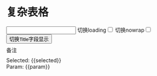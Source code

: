 # 复杂表格

<style>
.u-query{
  display: inline-block;
}
.memo{
  vertical-align: top;
  font-size: 14px;
  margin-bottom: 12px;
  height: 36px;
  line-height: 36px;
}
</style>
<div id="ex-table-02">
  <div>
    <input ref="loading" v-model="loading_text" style="display:inline-block"></input>
    <label style="display:inline-block">切换loading<input v-model="show_loading" type="checkbox"></input></label>
    <label style="display:inline-block">切换nowrap<input v-model="show_nowrap" type="checkbox"></input></label>
    <button @click="handleTitleHide">切换Title字段显示</button>
  </div>
  <Grid ref='grid' :data="table" :value="value"
    @on-selected="handleSelected"
    @on-deselected="handleDeselected"
    @on-selected-all="handleSelectedAll"
    @on-deselected-all="handleDeselectedAll"
    @on-query-change="handleQueryChange">
    <span slot="afterQuery" class="memo">备注</span>
    </Grid>
  <div>Selected: {{selected}}</div>
  <div>Param: {{param}}</div>
</div>
<script>
var ex_table_02 = new Vue({
  el: '#ex-table-02',
  data: function () {
    var self = this
    var order = 1
    var index = 1
    var value = []
    var table = {
      columns: [],
      multiSelect: true,
      resizable: true,
      pagination: true,
      pageSize: 50,
      pageSizeOpts: [10, 30, 50],
      total: 80,
      height: 300,
      draggable: true,
      checkCol: true,
      idField: 'id',
      orderField: 'order',
      clickSelect: true,
      checkColWidth: 120,
      checkColTitle: 'Check All',
      headerTitle: true,
      indexCol: true,
      // selectedRowClass: '',
      param: {
        str1: "Hello World!!!",
        tree: {label: 'children1', value: 'children1'}
      },
      buttons: [
        [
          {label: '新增', type:'primary', onClick: function(target, data){
              self.$Message.info('Click 新增')
            }
          },
          {label: '编辑', disabled: true},
          {label: '删除', onClick: function(target, data){
              var selection = target.getSelection()
              if (selection.length === 0) {
                self.$Message.error('请先选择要删除的记录')
              } else {
                target.removeRow(selection)
              }
            }
          },
          {label: '设置机构查询值', onClick: function(target, data){
              self.$refs.grid.$refs.query.store.states.value.tree = '2'
              self.$refs.grid.$refs.query.store.states.fields[1].options.label = 'A机构'
            }
          }
        ],
        [
          {label: '置顶', type: 'primary', onClick: function (target, store) {
              var rows = store.getSelectedRows()
              if (rows.length === 0) {
                self.$Message.info('请先选择')
              } else {
                store.moveRow(rows[0], 'first') 
              }
            }
          },
          {label: '上移', type: 'primary', onClick: function (target, store) {
              var rows = store.getSelectedRows()
              if (rows.length === 0) {
                self.$Message.info('请先选择')
              } else {
                store.moveRow(rows[0], 'up')
              }
            }
          },
          {label: '下移', type: 'primary', onClick: function (target, store) {
              var rows = store.getSelectedRows()
              if (rows.length === 0) {
                self.$Message.info('请先选择')
              } else {
                store.moveRow(rows[0], 'down')
              }
            }
          },
          {label: '置底', type: 'primary', onClick: function (target, store) {
              var rows = store.getSelectedRows()
              if (rows.length === 0) {
                self.$Message.info('请先选择')
              } else {
                store.moveRow(rows[0], 'last')
              }
            }
          }
        ],
        [
          {label: '清除所有选中', type: 'primary', onClick: function (target, store){
            store.deselectAll()
          }}
        ],
        [
          {label: '点击后消失', name: 'hiddenBtn', type: 'primary', onClick: function (target, store){
            self.$set(target.btns.hiddenBtn, 'hidden', true)
          }}
        ]
      ],
      rightButtons: {items: [
        [{label: '下载', size: 'small', type: 'primary'}]
      ], size: 'default'},
      bottomButtons: [
        [{'label': '导出'}]
      ],
      onLoadData: function (url, param, callback) {
        console.log(param)
        self.param = param
        var data = []
        for (var i = 0; i < param.pageSize; i++) {
          var row = {id: (param.page-1) * param.pageSize + i + 1, title: 'P' + param.page + '-Title-' + (i + 1), order: order++}
          for (var j = 1; j < 10; j++) {
            row['name' + j] = 'P' + param.page + '-Name-' + (i + 1) + '-' + j
          }
          data.push(row)
        }
        setTimeout( function () {
          callback(data, {total:1000000})
          }, 0)
      },
      onSelect: function (row) {
        var r = row.id !== 1
        if (!r) {
          self.$Message.info('本行不能选择')
        }
        return r
      },
      onCheckable: function (row) {
        var r = row.id !== 2 && row.id !==3
        return r
      },
      onMove: function(order, callback) {
        console.log('order', order)
        callback(true)
      }
    }
    table.columns.push({
      name: 'id',
      title: '合并/ID',
      width: 40,
      sortable: true,
      fixed: 'left'
    })
    table.columns.push({
      name: 'title',
      title: '合并/Very Long Title Test',
      sortable: true,
      fixed: 'left',
      showTitle: false,
      format: function(value, column, row) {
        return '<a href="#">' + value + '</a>'
      }
    })
    for (var j = 1; j < 10; j++) {
      table.columns.push({
        name: 'name' + j,
        title: 'Column' + j,
        width: 100,
        sortable: false,
        align: 'center'
      })
    }
    //隐藏字段
    table.columns.push({
      name: 'action',
      title: 'Action',
      sortable: false,
      fixed: 'right'
    })
    for (var i = 0; i < 10; i++) {
      var row = {id: i + 1, title: 'Title-' + (i + 1)}
      for (var j = 1; j < 10; j++) {
        row['name' + j] = 'Name-' + (i + 1) + '-' + j
      }
      value.push(row)
    }
    table.query = {
      firstLayoutAlign: 'left',
      fields: [
        {name: "str1", type: "string", label: "字符串1", placeholder: "请输入字符串1"},
        {name: "tree", type: "treeselect", label: "机构", options: {
          labelInValue: true,
          remote: true,
          'remote-load-data': function (item, callback) {
            if (!item) {
              callback([
                {
                  id: 'parent',
                  title: 'parent',
                  loading: false,
                  children: []
                }
              ])
            } else {
              callback([
                {
                    title: 'children1',
                    id: 'children1'
                },
                {
                    id: 'children2',
                    title: 'children2'
                }
              ])
            }
          }
        }
      }
      ],
      layout: [
        ['str1', 'tree']
      ],
      // buttons: [
      //   [{name: 'submit', label: '点击查询'}],
      //   [{name: 'download', label: '下载', onClick: function(target){
      //     self.$Message.info('点击了下载')
      //   }}],
      // ],
      choices: {}
    }
    return {
      table:table,
      selected:[],
      logs:[],
      loading_text:'loading',
      show_loading:false,
      show_nowrap: false,
      param:{},
      value: value
    }
  },
  watch: {
    show_loading: function() {
      this.$refs.grid.showLoading(this.show_loading, this.loading_text)
    },
    show_nowrap: function () {
      this.$refs.grid.$set(this.$refs.grid.store.states, 'nowrap', this.show_nowrap)
    }
  },
  mounted: function () {
    this.$refs.grid.store.setSelection([1, 2])
  },
  methods: {
    handleSelected: function(row) {
      this.selected = this.$refs.grid.getSelection()
      this.logs.push(['selected', row])
    },
    handleDeselected: function(row) {
      this.selected = this.$refs.grid.getSelection()
      this.logs.push(['deselected', row])
    },
    handleSelectedAll: function(row) {
      this.selected = this.$refs.grid.getSelection()
      this.logs.push(['selected-all', row])
    },
    handleDeselectedAll: function(row) {
      this.selected = this.$refs.grid.getSelection()
      this.logs.push(['deselected-all', row])
    },
    handleTitleHide: function() {
      var title_column = this.table.columns[1]
      this.$set(title_column, 'hidden', !title_column.hidden)
    },
    handleQueryChange: function (data) {
      console.log(data)
    }
  }
})
</script>
